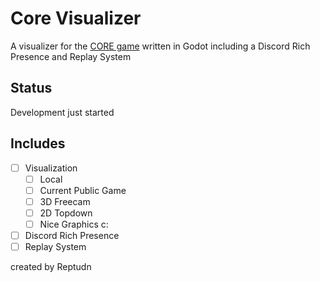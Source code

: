 # Core Visualizer
A visualizer for the [CORE game](https://github.com/42core-team) written in Godot including a Discord Rich Presence and Replay System

## Status
Development just started

## Includes
- [ ] Visualization
	- [ ] Local
	- [ ] Current Public Game
	- [ ] 3D Freecam
	- [ ] 2D Topdown
	- [ ] Nice Graphics c:
- [ ] Discord Rich Presence
- [ ] Replay System

created by Reptudn
